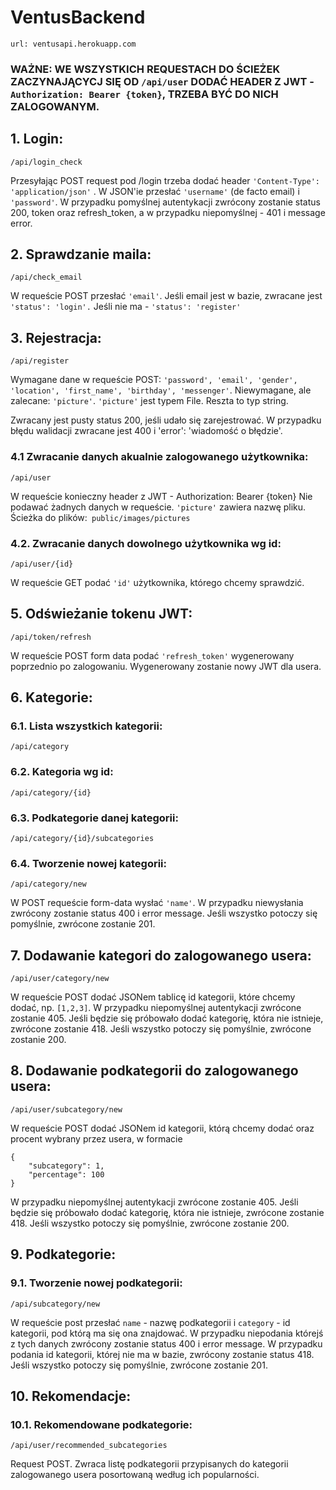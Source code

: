 # VentusBackend

```
url: ventusapi.herokuapp.com
```

### WAŻNE: WE WSZYSTKICH REQUESTACH DO ŚCIEŻEK ZACZYNAJĄCYCJ SIĘ OD ```/api/user``` DODAĆ HEADER Z JWT - ```Authorization: Bearer {token}```, TRZEBA BYĆ DO NICH ZALOGOWANYM.

## 1. Login:

```
/api/login_check
```

Przesyłając POST request pod /login trzeba dodać header ```'Content-Type': 'application/json'``` . W JSON'ie przesłać ```'username'``` (de facto email)
i ```'password'```. W przypadku pomyślnej autentykacji zwrócony zostanie status 200, token oraz refresh_token, a w przypadku niepomyślnej - 401 i message error.

## 2. Sprawdzanie maila:

```
/api/check_email
```


W requeście POST przesłać ```'email'```.
Jeśli email jest w bazie, zwracane jest ```'status': 'login'.```
Jeśli nie ma - ```'status': 'register'```

## 3. Rejestracja:

```
/api/register
```

Wymagane dane w requeście POST: ```'password', 'email', 'gender', 'location', 'first_name', 'birthday', 'messenger'```.
Niewymagane, ale zalecane: ```'picture'```. ```'picture'``` jest typem File. Reszta to typ string.

Zwracany jest pusty status 200, jeśli udało się zarejestrować.
W przypadku błędu walidacji zwracane jest 400 i 'error': 'wiadomość o błędzie'.

### 4.1 Zwracanie danych akualnie zalogowanego użytkownika:

```
/api/user
```

W requeście konieczny header z JWT - Authorization: Bearer {token}
Nie podawać żadnych danych w requeście.
```'picture'``` zawiera nazwę pliku. Ścieżka do plików:``` public/images/pictures```

### 4.2. Zwracanie danych dowolnego użytkownika wg id:

```
/api/user/{id}
```

W requeście GET podać ```'id'``` użytkownika, którego chcemy sprawdzić.

## 5. Odświeżanie tokenu JWT:

```
/api/token/refresh
```

W requeście POST form data podać ```'refresh_token'``` wygenerowany poprzednio po zalogowaniu. Wygenerowany zostanie nowy JWT dla usera.

## 6. Kategorie:
### 6.1. Lista wszystkich kategorii:

```
/api/category
```
### 6.2. Kategoria wg id:

```
/api/category/{id}
```
### 6.3. Podkategorie danej kategorii:

```
/api/category/{id}/subcategories
```
### 6.4. Tworzenie nowej kategorii:

```
/api/category/new
```
W POST requeście form-data wysłać ```'name'```.
W przypadku niewysłania zwrócony zostanie status 400 i error message.
Jeśli wszystko potoczy się pomyślnie, zwrócone zostanie 201.

## 7. Dodawanie kategori do zalogowanego usera:

```
/api/user/category/new
```
W requeście POST dodać JSONem tablicę id kategorii, które chcemy dodać, np. ```[1,2,3]```. 
W przypadku niepomyślnej autentykacji zwrócone zostanie 405. Jeśli będzie się próbowało dodać kategorię, która nie istnieje, zwrócone zostanie 418. Jeśli wszystko potoczy się pomyślnie, zwrócone zostanie 200.

## 8. Dodawanie podkategorii do zalogowanego usera:

```
/api/user/subcategory/new
```
W requeście POST dodać JSONem id kategorii, którą chcemy dodać oraz procent wybrany przez usera, w formacie
```
{
	"subcategory": 1,
	"percentage": 100
}
```
W przypadku niepomyślnej autentykacji zwrócone zostanie 405. Jeśli będzie się próbowało dodać kategorię, która nie istnieje, zwrócone zostanie 418. Jeśli wszystko potoczy się pomyślnie, zwrócone zostanie 200.

## 9. Podkategorie:
### 9.1. Tworzenie nowej podkategorii:

```
/api/subcategory/new
```
W requeście post przesłać `name` - nazwę podkategorii i `category` - id kategorii, pod którą ma się ona znajdować.
W przypadku niepodania którejś z tych danych zwrócony zostanie status 400 i error message.
W przypadku podania id kategorii, której nie ma w bazie, zwrócony zostanie status 418.
Jeśli wszystko potoczy się pomyślnie, zwrócone zostanie 201.

## 10. Rekomendacje:
### 10.1. Rekomendowane podkategorie:

```
/api/user/recommended_subcategories
```
Request POST. Zwraca listę podkategorii przypisanych do kategorii zalogowanego usera posortowaną według ich popularności.
